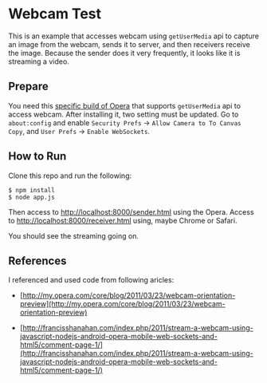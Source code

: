# Webcam Test

This is an example that accesses webcam using `getUserMedia` api to capture an image from the webcam, sends it to server, and then receivers receive the image. Because the sender does it very frequently, it looks like it is streaming a video.


## Prepare

You need this [specific build of Opera](http://dev.opera.com/articles/view/labs-more-fun-using-the-web-with-getusermedia-and-native-pages/) that supports `getUserMedia` api to access webcam. After installing it, two setting must be updated. Go to `about:config` and enable `Security Prefs` -> `Allow Camera to To Canvas Copy`, and `User Prefs` -> `Enable WebSockets`.


## How to Run

Clone this repo and run the following:

    $ npm install
    $ node app.js

Then access to [http://localhost:8000/sender.html](http://localhost:8000/sender.html) using the Opera. Access to [http://localhost:8000/receiver.html](http://localhost:8000/receiver.html) using, maybe Chrome or Safari.

You should see the streaming going on.


## References

I referenced and used code from following aricles:

* [http://my.opera.com/core/blog/2011/03/23/webcam-orientation-preview](http://my.opera.com/core/blog/2011/03/23/webcam-orientation-preview)

* [http://francisshanahan.com/index.php/2011/stream-a-webcam-using-javascript-nodejs-android-opera-mobile-web-sockets-and-html5/comment-page-1/](http://francisshanahan.com/index.php/2011/stream-a-webcam-using-javascript-nodejs-android-opera-mobile-web-sockets-and-html5/comment-page-1/)
